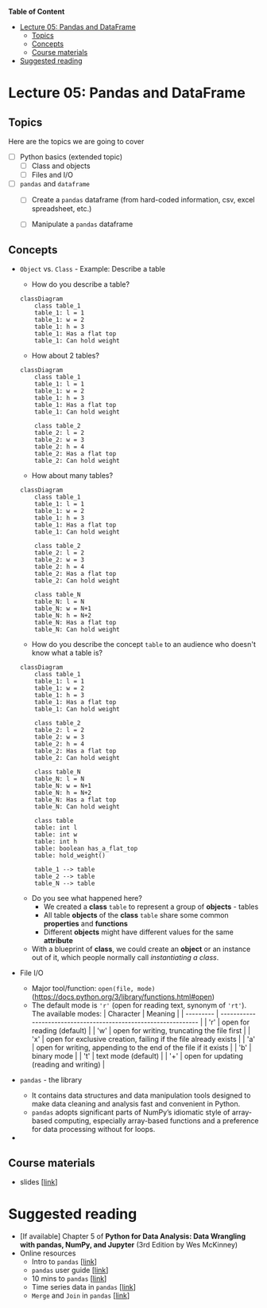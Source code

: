 **Table of Content**
- [Lecture 05: Pandas and DataFrame](#lecture-05-pandas-and-dataframe)
  - [Topics](#topics)
  - [Concepts](#concepts)
  - [Course materials](#course-materials)
- [Suggested reading](#suggested-reading)

# Lecture 05: Pandas and DataFrame

## Topics
Here are the topics we are going to cover
* [ ] Python basics (extended topic)
  * [ ] Class and objects
  * [ ] Files and I/O
* [ ] `pandas` and `dataframe`
  * [ ] Create a `pandas` dataframe (from hard-coded information, csv, excel spreadsheet, etc.)
  * [ ] Manipulate a `pandas` dataframe


## Concepts
* `Object` vs. `Class` - Example: Describe a table
  * How do you describe a table?
  ```mermaid
  classDiagram
      class table_1
      table_1: l = 1
      table_1: w = 2
      table_1: h = 3
      table_1: Has a flat top
      table_1: Can hold weight
  ```

  * How about 2 tables?
  ```mermaid
  classDiagram
      class table_1
      table_1: l = 1
      table_1: w = 2
      table_1: h = 3
      table_1: Has a flat top
      table_1: Can hold weight

      class table_2
      table_2: l = 2
      table_2: w = 3
      table_2: h = 4    
      table_2: Has a flat top
      table_2: Can hold weight
  ```

  * How about many tables?
  ```mermaid
  classDiagram
      class table_1
      table_1: l = 1
      table_1: w = 2
      table_1: h = 3
      table_1: Has a flat top
      table_1: Can hold weight

      class table_2
      table_2: l = 2
      table_2: w = 3
      table_2: h = 4
      table_2: Has a flat top
      table_2: Can hold weight

      class table_N
      table_N: l = N
      table_N: w = N+1
      table_N: h = N+2    
      table_N: Has a flat top
      table_N: Can hold weight
  ```

  * How do you describe the concept `table` to an audience who doesn't know what a table is?
  ```mermaid
  classDiagram
      class table_1
      table_1: l = 1
      table_1: w = 2
      table_1: h = 3
      table_1: Has a flat top
      table_1: Can hold weight

      class table_2
      table_2: l = 2
      table_2: w = 3
      table_2: h = 4
      table_2: Has a flat top
      table_2: Can hold weight

      class table_N
      table_N: l = N
      table_N: w = N+1
      table_N: h = N+2    
      table_N: Has a flat top
      table_N: Can hold weight

      class table
      table: int l
      table: int w
      table: int h
      table: boolean has_a_flat_top
      table: hold_weight()

      table_1 --> table
      table_2 --> table
      table_N --> table
  ```
  * Do you see what happened here?
    * We created a **class** `table` to represent a group of **objects** - tables
    * All table **objects** of the **class** `table` share some common **properties** and **functions**
    * Different **objects** might have different values for the same **attribute**
  * With a blueprint of **class**, we could create an **object** or an instance out of it, which people normally call *instantiating a class*.
* File I/O
  * Major tool/function: `open(file, mode)` (https://docs.python.org/3/library/functions.html#open)
  * The default mode is `'r'` (open for reading text, synonym of `'rt'`). The available modes:
    | Character | Meaning                                                         |
    | --------- | --------------------------------------------------------------- |
    | 'r'       | open for reading (default)                                      |
    | 'w'       | open for writing, truncating the file first                     |
    | 'x'       | open for exclusive creation, failing if the file already exists |
    | 'a'       | open for writing, appending to the end of the file if it exists |
    | 'b'       | binary mode                                                     |
    | 't'       | text mode (default)                                             |
    | '+'       | open for updating (reading and writing)                         |
* `pandas` - the library
  * It contains data structures and data manipulation tools designed to make data cleaning and analysis fast and convenient in Python.
  * `pandas` adopts significant parts of NumPy’s idiomatic style of array-based computing, especially array-based functions and a preference for data processing without for loops.
* 

## Course materials
* slides [[link](TBD)]

# Suggested reading
* [If available] Chapter 5 of **Python for Data Analysis: Data Wrangling with pandas, NumPy, and Jupyter** (3rd Edition by Wes McKinney)
* Online resources
  * Intro to `pandas` [[link](https://pandas.pydata.org/docs/getting_started/index.html#intro-to-pandas)]
  * `pandas` user guide [[link](https://pandas.pydata.org/docs/user_guide/index.html)]
  * 10 mins to `pandas` [[link](https://pandas.pydata.org/pandas-docs/stable/user_guide/10min.html#)]
  * Time series data in `pandas` [[link](https://pandas.pydata.org/pandas-docs/stable/user_guide/10min.html#time-series)]
  * `Merge` and `Join` in `pandas` [[link](https://pandas.pydata.org/docs/user_guide/merging.html)]